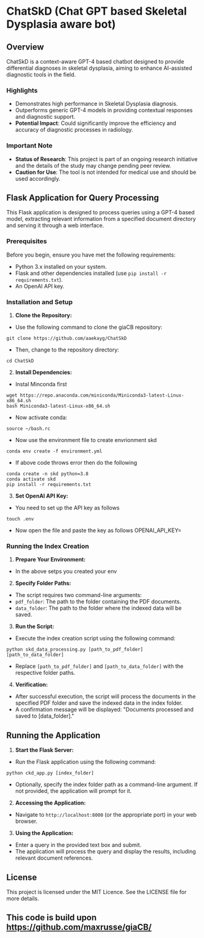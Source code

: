 # ChatSkD (Chat GPT based Skeletal Dysplasia aware bot)

## Overview

ChatSkD is a context-aware GPT-4 based chatbot designed to provide differential diagnoses in skeletal dysplasia, aiming to enhance AI-assisted diagnostic tools in the field.

### Highlights

  - Demonstrates high performance in Skeletal Dysplasia diagnosis.
  - Outperforms generic GPT-4 models in providing contextual responses and diagnostic support.
  - **Potential Impact**: Could significantly improve the efficiency and accuracy of diagnostic processes in radiology.

### Important Note

  - **Status of Research**: This project is part of an ongoing research initiative and the details of the study may change pending peer review.
  - **Caution for Use**: The tool is not intended for medical use and should be used accordingly.

## Flask Application for Query Processing

This Flask application is designed to process queries using a GPT-4 based model, extracting relevant information from a specified document directory and serving it through a web interface.

### Prerequisites

Before you begin, ensure you have met the following requirements:

  - Python 3.x installed on your system.
  - Flask and other dependencies installed (use `pip install -r requirements.txt`).
  - An OpenAI API key.

### Installation and Setup

1. **Clone the Repository:**
  - Use the following command to clone the giaCB repository:
  ```
  git clone https://github.com/aaekayg/ChatSkD
  ```
  - Then, change to the repository directory:
  ```
  cd ChatSkD
  ```

2. **Install Dependencies:**
  - Instal Minconda first
  ```
  wget https://repo.anaconda.com/miniconda/Miniconda3-latest-Linux-x86_64.sh
  bash Miniconda3-latest-Linux-x86_64.sh
  ```
  - Now activate conda:
  ```
  source ~/bash.rc
  ```
  - Now use the environment file to create envrionment skd
  ```
  conda env create -f environment.yml
  ```
  - If above code throws error then do the following
  ```
  conda create -n skd python=3.8
  conda activate skd
  pip install -r requirements.txt
  ```

3. **Set OpenAI API Key:**
  - You need to set up the API key as follows
  ```
  touch .env
  ```
  - Now open the file and paste the key as follows
  OPENAI_API_KEY=<your key from openapi>

### Running the Index Creation

1. **Prepare Your Environment:**
  - In the above setps you created your env

2. **Specify Folder Paths:**
  - The script requires two command-line arguments:
  - `pdf_folder`: The path to the folder containing the PDF documents.
  - `data_folder`: The path to the folder where the indexed data will be saved.

3. **Run the Script:**
  - Execute the index creation script using the following command:
  ```
  python skd_data_processing.py [path_to_pdf_folder] [path_to_data_folder]
  ```
  - Replace `[path_to_pdf_folder]` and `[path_to_data_folder]` with the respective folder paths.

4. **Verification:**
  - After successful execution, the script will process the documents in the specified PDF folder and save the indexed data in the index folder.
  - A confirmation message will be displayed: "Documents processed and saved to [data_folder]."

## Running the Application

1. **Start the Flask Server:**
  - Run the Flask application using the following command:
  ```
  python ckd_app.py [index_folder]
  ```
  - Optionally, specify the index folder path as a command-line argument. If not provided, the application will prompt for it.

2. **Accessing the Application:**
  - Navigate to `http://localhost:8000` (or the appropriate port) in your web browser.


3. **Using the Application:**
  - Enter a query in the provided text box and submit.
  - The application will process the query and display the results, including relevant document references.

## License

This project is licensed under the MIT Licence. See the LICENSE file for more details.

## This code is build upon https://github.com/maxrusse/giaCB/